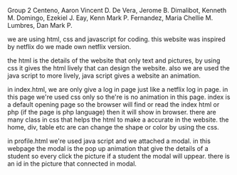 Group 2
Centeno, Aaron Vincent D.
De Vera, Jerome B.
Dimalibot, Kenneth M.
Domingo, Ezekiel J.
Eay, Kenn Mark P.
Fernandez, Maria Chellie M.
Lumbres, Dan Mark P.

we are using html, css and javascript for coding. this website was inspired by netflix do we made own netflix version.

the html is the details of the website that only text and pictures, by using css it gives the html lively that can design the website. also we are used the java script to more lively, java script gives a website an animation.

in index.html, we are only give a log in page just like a netflix log in page. in this page we're used css only so the're is no animation in this page. index is a default opening page so the browser will find or read the index html or php (if the page is php language) then it will show in browser. there are many class in css that helps the html to make a accurate in the website. the home, div, table etc are can change the shape or color by using the css.

in profile.html we're used java script and we attached a modal. in this webpage the modal is the pop up animation that give the details of a student so every click the picture if a student the modal will uppear. there is an id in the picture that connected in modal.

